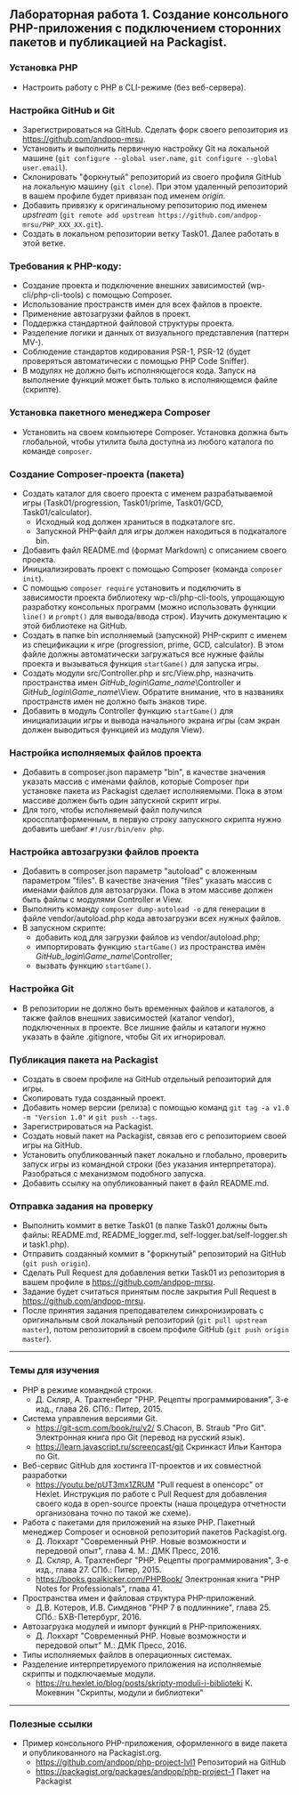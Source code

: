 ##                             Лабораторная работа 1.  Создание консольного PHP-приложения с подключением сторонних пакетов и публикацией на Packagist.

### Установка PHP
* Настроить работу с PHP в CLI-режиме (без веб-сервера).

### Настройка GitHub и Git
* Зарегистрироваться на GitHub. Сделать форк своего репозитория  из https://github.com/andpop-mrsu.
* Установить и выполнить первичную настройку Git на локальной машине (`git configure --global user.name`, `git configure --global user.email`).
* Склонировать "форкнутый" репозиторий из своего профиля GitHub на локальную машину (`git clone`). При этом удаленный репозиторий в вашем профиле будет привязан под именем *origin*.
* Добавить привязку к оригинальному репозиторию под именем *upstream* (`git remote add upstream https://github.com/andpop-mrsu/PHP_XXX_XX.git`).
* Создать в локальном репозитории ветку Task01. Далее работать в этой ветке.

### Требования к PHP-коду:
* Создание проекта и подключение внешних зависимостей (wp-cli/php-cli-tools) с помощью Composer.
* Использование пространств имен для всех файлов в проекте.
* Применение автозагрузки файлов в проект.
* Поддержка стандартной файловой структуры проекта.
* Разделение логики и данных от визуального представления (паттерн MV-).
* Соблюдение стандартов кодирования PSR-1, PSR-12 (будет проверяться автоматически с помощью PHP Code Sniffer).
* В модулях не должно быть исполняющегося кода. Запуск на выполнение функций может быть только в исполняющемся файле (скрипте).

### Установка пакетного менеджера Composer
* Установить на своем компьютере Composer. Установка должна быть глобальной, чтобы утилита была доступнa из любого каталога по команде `composer`.

### Создание Composer-проекта (пакета)
* Создать каталог для своего проекта с именем разрабатываемой игры (Task01/progression, Task01/prime, Task01/GCD, Task01/calculator).
    * Исходный код должен храниться в подкаталоге src.
    * Запускной PHP-файл для игры должен находиться в подкаталоге bin.
* Добавить файл README.md (формат Markdown) с описанием своего проекта.
* Инициализировать проект с помощью Composer (команда `composer init`).
* С помощью `composer require` установить и подключить в зависимости проекта библиотеку wp-cli/php-cli-tools, упрощающую разработку консольных программ (можно использовать функции `line()` и `prompt()` для вывода/ввода строк). Изучить документацию к этой библиотеке на GitHub.
* Создать в папке bin исполняемый (запускной) PHP-скрипт с именем из спецификации к игре (progression, prime, GCD, calculator). В этом файле должны автоматически загружаться все нужные файлы проекта и вызываться функция `startGame()` для запуска игры.
* Создать модули src/Controller.php и src/View.php, назначить пространства имен *GitHub_login\Game_name*\Controller и *GitHub_login\Game_name*\View. Обратите внимание, что в названиях пространств имен не должно быть знаков тире.
* Добавить в модуль Controller функцию `startGame()` для инициализации игры и вывода начального экрана игры (сам экран должен выводиться функцией из модуля View).

### Настройка исполняемых файлов проекта
* Добавить в composer.json параметр "bin", в качестве значения указать массив с именами файлов, которые Composer при установке пакета из Packagist сделает исполняемыми. Пока в этом массиве должен быть один запускной скрипт игры.
* Для того, чтобы исполняемый файл получился кроссплатформенным, в первую строку запускного скрипта нужно добавить шебанг `#!/usr/bin/env php`.

### Настройка автозагрузки файлов проекта
* Добавить в composer.json параметр "autoload" с вложенным параметром "files". В качестве значения "files" указать массив с именами файлов для автозагрузки. Пока в этом массиве должен быть файлы с модулями Controller и View.
* Выполнить команду `composer dump-autoload -o` для генерации в файле vendor/autoload.php кода автозагрузки всех нужных файлов.
* В запускном скрипте:
    * добавить код для загрузки файлов из vendor/autoload.php;
    * импортировать функцию `startGame()` из пространства имён *GitHub_login\Game_name*\Controller;
    * вызвать функцию `startGame()`.


### Настройка Git
* В репозитории не должно быть временных файлов и каталогов, а также файлов внешних зависимостей (каталог vendor), подключенных в проекте. Все лишние файлы и каталоги нужно указать в файле .gitignore, чтобы Git их игнорировал.

### Публикация пакета на Packagist
* Создать в своем профиле на GitHub отдельный репозиторий для игры.
* Скопировать туда созданный проект.
* Добавить номер версии (релиза) с помощью команд `git tag -a v1.0 -m "Version 1.0"` и `git push --tags`.
* Зарегистрироваться на Packagist.
* Создать новый пакет на Packagist, связав его с репозиторием своей игры на GitHub.
* Установить опубликованный пакет локально и глобально, проверить запуск игры из командной строки (без указания интерпретатора). Разобраться с механизмом подобного запуска.
* Добавить ссылку на опубликованный пакет в файл README.md.

### Отправка задания на проверку
* Выполнить коммит в ветке Task01 (в папке Task01 должны быть файлы: README.md, README_logger.md, self-logger.bat/self-logger.sh и task1.php).
* Отправить созданный коммит в "форкнутый" репозиторий на GitHub (`git push origin`).
* Сделать Pull Request для добавления ветки Task01 из репозитория в вашем профиле в https://github.com/andpop-mrsu.
* Задание будет считаться принятым после закрытия Pull Request в https://github.com/andpop-mrsu.
* После принятия задания преподавателем синхронизировать с оригинальным свой локальный репозиторий (`git pull upstream master`), потом репозиторий в своем профиле GitHub (`git push origin master`).


* * *
### Темы для изучения
* PHP в режиме командной строки.
    * Д. Скляр, А. Трахтенберг "PHP. Рецепты программирования", 3-е изд., глава 26. СПб.: Питер, 2015.
* Система управления версиями Git.
    * <https://git-scm.com/book/ru/v2/> S.Chacon, B. Straub "Pro Git". Электронная книга про Git (перевод на русский язык).
    * <https://learn.javascript.ru/screencast/git> Скринкаст Ильи Кантора по Git.
* Веб-сервис GitHub для хостинга IT-проектов и их совместной разработки
    * <https://youtu.be/pUT3mx1ZRUМ> "Pull request в опенсорс" от Hexlet. Инструкция по работе с Pull Request для добавления своего кода в open-source проекты (наша процедура отчетности организована точно по такой же схеме).   
* Работа с пакетами для приложений на языке PHP. Пакетный менеджер Composer и основной репозиторий пакетов Packagist.org.
    * Д. Локхарт "Современный PHP. Новые возможности и передовой опыт", глава 4. М.: ДМК Пресс, 2016.
    * Д. Скляр, А. Трахтенберг "PHP. Рецепты программирования", 3-е изд., глава 27. СПб.: Питер, 2015.
    * <https://books.goalkicker.com/PHPBook/> Электронная книга "PHP Notes for Professionals", глава 41.
* Пространства имен и файловая структура PHP-приложений.
    * Д.В. Котеров, И.В. Симдянов "PHP 7 в подлиннике", глава 25. СПб.: БХВ-Петербург, 2016.
* Автозагрузка модулей и импорт функций в PHP-приложениях.
    * Д. Локхарт "Современный PHP. Новые возможности и передовой опыт" М.: ДМК Пресс, 2016.
* Типы исполняемых файлов в операционных системах.
* Разделение интерпретируемого приложения на исполняемые скрипты и подключаемые модули.
    * <https://ru.hexlet.io/blog/posts/skripty-moduli-i-biblioteki> К. Мокевнин "Скрипты, модули и библиотеки"

* * *
### Полезные ссылки
* Пример консольного PHP-приложения, оформленного в виде пакета и опубликованного на Packagist.org.
    * <https://github.com/andpop/php-project-lvl1> Репозиторий на GitHub
    * <https://packagist.org/packages/andpop/php-project-1> Пакет на Packagist
